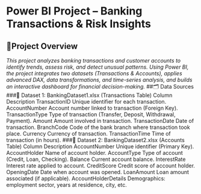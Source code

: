 # Power BI Project – Banking Transactions & Risk Insights
## 📌Project Overview
_This project analyzes banking transactions and customer accounts to identify trends, assess risk, and detect unusual patterns. Using Power BI, the project integrates two datasets (Transactions & Accounts), applies advanced DAX, data transformations, and time-series analysis, and builds an interactive dashboard for financial decision-making._
##🗂️ Data Sources
###📑 Dataset 1: BankingDataset1.xlsx (Transactions Table)
Column	Description
TransactionID	Unique identifier for each transaction.
AccountNumber	Account number linked to transaction (Foreign Key).
TransactionType	Type of transaction (Transfer, Deposit, Withdrawal, Payment).
Amount	Amount involved in transaction.
TransactionDate	Date of transaction.
BranchCode	Code of the bank branch where transaction took place.
Currency	Currency of transaction.
TransactionTime	Time of transaction (in hours).
###📑 Dataset 2: BankingDataset2.xlsx (Accounts Table)
Column	Description
AccountNumber	Unique identifier (Primary Key).
AccountHolder	Name of account holder.
AccountType	Type of account (Credit, Loan, Checking).
Balance	Current account balance.
InterestRate	Interest rate applied to account.
CreditScore	Credit score of account holder.
OpeningDate	Date when account was opened.
LoanAmount	Loan amount associated (if applicable).
AccountHolderDetails	Demographics: employment sector, years at residence, city, etc.


